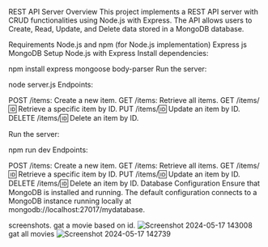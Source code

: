 REST API Server
Overview
This project implements a REST API server with CRUD functionalities using Node.js with Express. The API allows users to Create, Read, Update, and Delete data stored in a MongoDB database.

Requirements
Node.js and npm (for Node.js implementation)
Express js
MongoDB
Setup
Node.js with Express
Install dependencies:

npm install express mongoose body-parser
Run the server:

node server.js
Endpoints:

POST /items: Create a new item.
GET /items: Retrieve all items.
GET /items/:id: Retrieve a specific item by ID.
PUT /items/:id: Update an item by ID.
DELETE /items/:id: Delete an item by ID.

Run the server:

npm run dev
Endpoints:

POST /items: Create a new item.
GET /items: Retrieve all items.
GET /items/:id: Retrieve a specific item by ID.
PUT /items/:id: Update an item by ID.
DELETE /items/:id: Delete an item by ID.
Database Configuration
Ensure that MongoDB is installed and running. The default configuration connects to a MongoDB instance running locally at mongodb://localhost:27017/mydatabase.

screenshots.
gat a movie based on id.
![Screenshot 2024-05-17 143008](https://github.com/vamsiKrishna-511/credence_backend_assignment/assets/116443206/d4473bbc-f029-4bfd-acb3-085c1d5c42f4)
gat all movies
![Screenshot 2024-05-17 142739](https://github.com/vamsiKrishna-511/credence_backend_assignment/assets/116443206/88d0c6e4-577b-4275-84cf-54a4f61fb37c)
